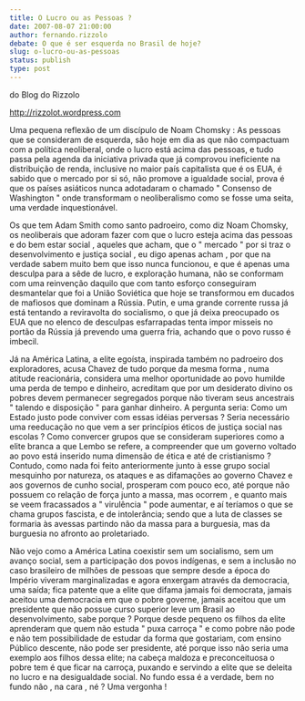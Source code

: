 ```yaml
---
title: O Lucro ou as Pessoas ?
date: 2007-08-07 21:00:00
author: fernando.rizzolo
debate: O que é ser esquerda no Brasil de hoje?
slug: o-lucro-ou-as-pessoas
status: publish 
type: post
---
```


do Blog do Rizzolo  

http://rizzolot.wordpress.com  

Uma pequena reflexão de um discípulo de Noam Chomsky : As pessoas que se consideram de esquerda, são hoje em dia as que não compactuam com a política neoliberal, onde o lucro está acima das pessoas, e tudo passa pela agenda da iniciativa privada que já comprovou ineficiente na distribuição de renda, inclusive no maior país capitalista que é os EUA, é sabido que o mercado por si só, não promove a igualdade social, prova é que os países asiáticos nunca adotadaram o chamado " Consenso de Washington " onde transformam o neoliberalismo como se fosse uma seita, uma verdade inquestionável.   

 Os que tem Adam Smith como santo padroeiro, como diz Noam Chomsky, os neoliberais que adoram fazer com que o lucro esteja acima das pessoas e do bem estar social , aqueles que acham, que o " mercado " por si traz o desenvolvimento e justiça social , eu digo apenas acham , por que na verdade sabem muito bem que isso nunca funcionou, e que é apenas uma desculpa para a sêde de lucro, e exploração humana, não se conformam com uma reinvenção daquilo que com tanto esforço conseguiram desmantelar que foi a União Soviética que hoje se transformou em ducados de mafiosos que dominam a Rússia. Putin, e uma grande corrente russa já está tentando a reviravolta do socialismo, o que já deixa preocupado os EUA que no elenco de desculpas esfarrapadas tenta impor misseis no portão da Rússia já prevendo uma guerra fria, achando que o povo russo é imbecil.  

Já na América Latina, a elite egoísta, inspirada também no padroeiro dos exploradores, acusa Chavez de tudo porque da mesma forma , numa atitude reacionária, considera uma melhor oportunidade ao povo humilde uma perda de tempo e dinheiro, acreditam que por um desiderato divino os pobres devem permanecer segregados porque não tiveram seus ancestrais " talendo e disposição " para ganhar dinheiro. A pergunta seria: Como um Estado justo pode conviver com essas idéias perversas ? Seria necessário uma reeducação no que vem a ser princípios éticos de justiça social nas escolas ? Como convercer grupos que se consideram superiores como a elite branca a que Lembo se refere, a compreender que um governo voltado ao povo está inserido numa dimensão de ética e até de cristianismo ? Contudo, como nada foi feito anteriormente junto à esse grupo social mesquinho por natureza, os ataques e as difamações ao governo Chavez e aos governos de cunho social, prosperam com pouco eco, até porque não possuem co relação de força junto a massa, mas ocorrem , e quanto mais se veem fracassados a " virulência " pode aumentar, e aí teríamos o que se chama grupos fascista, e de intolerância; sendo que a luta de classes se formaria às avessas partindo não da massa para a burguesia, mas da burguesia no afronto ao proletariado.  

Não vejo como a América Latina coexistir sem um socialismo, sem um avanço social, sem a participação dos povos indígenas, e sem a inclusão no caso brasileiro de milhões de pessoas que sempre desde a época do Império viveram marginalizadas e agora enxergam através da democracia, uma saída; fica patente que a elite que difama jamais foi democrata, jamais aceitou uma democracia em que o pobre governe, jamais aceitou que um presidente que não possue curso superior leve um Brasil ao desenvolvimento, sabe porque ? Porque desde pequeno os filhos da elite aprenderam que quem não estuda " puxa carroça " e como pobre não pode e não tem possibilidade de estudar da forma que gostariam, com ensino Público descente, não pode ser presidente, até porque isso não seria uma exemplo aos filhos dessa elite; na cabeça maldoza e preconceituosa o pobre tem é que ficar na carroça, puxando e servindo a elite que se deleita no lucro e na desigualdade social. No fundo essa é a verdade, bem no fundo não , na cara , né ? Uma vergonha !
